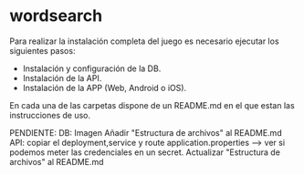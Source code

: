 # wordsearch

Para realizar la instalación completa del juego es necesario ejecutar los siguientes pasos:
 - Instalación y configuración de la DB.
 - Instalación de la API.
 - Instalación de la APP (Web, Android o iOS).

En cada una de las carpetas dispone de un README.md en el que estan las instrucciones de uso.






PENDIENTE:
    DB: 
        Imagen
        Añadir "Estructura de archivos" al README.md
    API:
        copiar el deployment,service y route
        application.properties --> ver si podemos meter las credenciales en un secret.
        Actualizar "Estructura de archivos" al README.md
